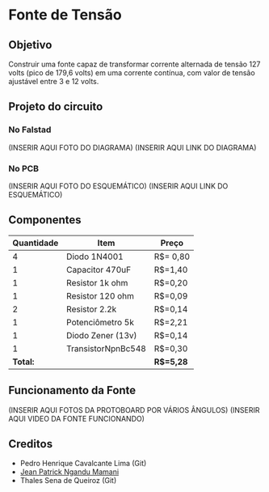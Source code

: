 # Fonte de Tensão

## Objetivo
Construir uma fonte capaz de transformar corrente alternada de tensão 127 volts (pico de 179,6 volts) em uma corrente contínua, com valor de tensão ajustável entre 3 e 12 volts.

## Projeto do circuito
### No Falstad
(INSERIR AQUI FOTO DO DIAGRAMA)
(INSERIR AQUI LINK DO DIAGRAMA)

### No PCB
(INSERIR AQUI FOTO DO ESQUEMÁTICO)
(INSERIR AQUI LINK DO ESQUEMÁTICO)


## Componentes
| **Quantidade** | **Item**          | **Preço**    |
|----------------|-------------------|--------------|
| 4              | Diodo 1N4001      | R$= 0,80     |
| 1              | Capacitor 470uF   | R$=1,40      |
| 1              | Resistor 1k ohm   | R$=0,20      |
| 1              | Resistor 120 ohm  | R$=0,09      |
| 2              | Resistor 2.2k     | R$=0,14      |
| 1              | Potenciômetro 5k  | R$=2,21      |
| 1              | Diodo Zener (13v) | R$=0,14      |
| 1              | TransistorNpnBc548| R$=0,30      |
| **Total:**     |                   | **R$=5,28** |

## Funcionamento da Fonte
(INSERIR AQUI FOTOS DA PROTOBOARD POR VÁRIOS ÂNGULOS)
(INSERIR AQUI VIDEO DA FONTE FUNCIONANDO)

## Creditos
- Pedro Henrique Cavalcante Lima (Git)
- [Jean Patrick Ngandu Mamani](https://github.com/JeanJPNM)
- Thales Sena de Queiroz (Git)
